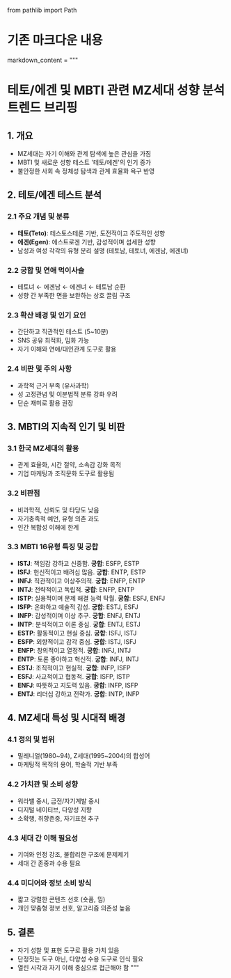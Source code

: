 from pathlib import Path

# 기존 마크다운 내용
markdown_content = """
# 테토/에겐 및 MBTI 관련 MZ세대 성향 분석 트렌드 브리핑

## 1. 개요
- MZ세대는 자기 이해와 관계 탐색에 높은 관심을 가짐
- MBTI 및 새로운 성향 테스트 '테토/에겐'의 인기 증가
- 불안정한 사회 속 정체성 탐색과 관계 효율화 욕구 반영

## 2. 테토/에겐 테스트 분석

### 2.1 주요 개념 및 분류
- **테토(Teto)**: 테스토스테론 기반, 도전적이고 주도적인 성향
- **에겐(Egen)**: 에스트로겐 기반, 감성적이며 섬세한 성향
- 남성과 여성 각각의 유형 분리 설명 (테토남, 테토녀, 에겐남, 에겐녀)

### 2.2 궁합 및 연애 먹이사슬
- 테토녀 ← 에겐남 ← 에겐녀 ← 테토남 순환
- 성향 간 부족한 면을 보완하는 상호 끌림 구조

### 2.3 확산 배경 및 인기 요인
- 간단하고 직관적인 테스트 (5~10분)
- SNS 공유 최적화, 밈화 가능
- 자기 이해와 연애/대인관계 도구로 활용

### 2.4 비판 및 주의 사항
- 과학적 근거 부족 (유사과학)
- 성 고정관념 및 이분법적 분류 강화 우려
- 단순 재미로 활용 권장

## 3. MBTI의 지속적 인기 및 비판

### 3.1 한국 MZ세대의 활용
- 관계 효율화, 시간 절약, 소속감 강화 목적
- 기업 마케팅과 조직문화 도구로 활용됨

### 3.2 비판점
- 비과학적, 신뢰도 및 타당도 낮음
- 자기충족적 예언, 유형 의존 과도
- 인간 복합성 이해에 한계

### 3.3 MBTI 16유형 특징 및 궁합

- **ISTJ**: 책임감 강하고 신중함. **궁합**: ESFP, ESTP
- **ISFJ**: 헌신적이고 배려심 많음. **궁합**: ENTP, ESTP
- **INFJ**: 직관적이고 이상주의적. **궁합**: ENFP, ENTP
- **INTJ**: 전략적이고 독립적. **궁합**: ENFP, ENTP
- **ISTP**: 실용적이며 문제 해결 능력 탁월. **궁합**: ESFJ, ENFJ
- **ISFP**: 온화하고 예술적 감성. **궁합**: ESTJ, ESFJ
- **INFP**: 감성적이며 이상 추구. **궁합**: ENFJ, ENTJ
- **INTP**: 분석적이고 이론 중심. **궁합**: ENTJ, ESTJ
- **ESTP**: 활동적이고 현실 중심. **궁합**: ISFJ, ISTJ
- **ESFP**: 외향적이고 감각 중심. **궁합**: ISTJ, ISFJ
- **ENFP**: 창의적이고 열정적. **궁합**: INFJ, INTJ
- **ENTP**: 토론 좋아하고 혁신적. **궁합**: INFJ, INTJ
- **ESTJ**: 조직적이고 현실적. **궁합**: INFP, ISFP
- **ESFJ**: 사교적이고 협동적. **궁합**: ISFP, ISTP
- **ENFJ**: 따뜻하고 지도력 있음. **궁합**: INFP, ISFP
- **ENTJ**: 리더십 강하고 전략가. **궁합**: INTP, INFP

## 4. MZ세대 특성 및 시대적 배경

### 4.1 정의 및 범위
- 밀레니얼(1980~94), Z세대(1995~2004)의 합성어
- 마케팅적 목적의 용어, 학술적 기반 부족

### 4.2 가치관 및 소비 성향
- 워라밸 중시, 금전/자기계발 중시
- 디지털 네이티브, 다양성 지향
- 소확행, 취향존중, 자기표현 추구

### 4.3 세대 간 이해 필요성
- 기여와 인정 강조, 불합리한 구조에 문제제기
- 세대 간 존중과 수용 필요

### 4.4 미디어와 정보 소비 방식
- 짧고 강렬한 콘텐츠 선호 (숏폼, 밈)
- 개인 맞춤형 정보 선호, 알고리즘 의존성 높음

## 5. 결론
- 자기 성찰 및 표현 도구로 활용 가치 있음
- 단정짓는 도구 아닌, 다양성 수용 도구로 인식 필요
- 열린 시각과 자기 이해 중심으로 접근해야 함
"""